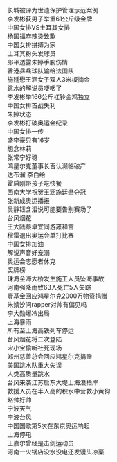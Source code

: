 长城被评为世遗保护管理示范案例  
李发彬获男子举重61公斤级金牌  
中国女排VS土耳其女排  
杨国福麻辣烫致歉  
中国女排拼搏为家  
土耳其粉头发球员  
郎平透露朱婷手腕伤情  
香港乒乓球队输给法国队  
施廷懋王涵女子双人3米板摘金  
跳水的解说员哽咽了  
李发彬举166公斤杠铃金鸡独立  
中国女排首战失利  
朱婷状态  
李发彬打破奥运会纪录  
中国女排一传  
盛李豪只有16岁  
想念林莉  
张常宁好稳  
鸿星尔克董事长否认濒临破产  
达布溜 李白给  
霍启刚带孩子吃快餐  
西南大学祝贺王涵施廷懋夺冠  
张新成奥运播报  
吴静钰含泪说可能要告别赛场了  
台风烟花  
王大陆蔡卓宜同游雍和宫  
穆雷退出奥运会单打比赛  
中国女排加油  
解说声音好宠溺  
奥运会志愿者休克  
奖牌榜  
珠海金海大桥发生施工人员坠海事故  
河南强降雨致63人死亡5人失踪  
壹基金回应鸿星尔克2000万物资捐赠  
朱婧汐问rapper对帅有偏见吗  
李大勋爆冷出局  
上海暴雨  
所有至上海高铁列车停运  
台风烟花将二次登陆  
宋小宝偷听社死现场  
郑州慈善总会回应鸿星尔克捐赠  
美国跳水队重大失误  
人类高质量跳水  
台风来袭江苏启东大堤上海浪拍岸  
救援人员在半人高的积水中营救小黄狗  
赵帅好帅  
宁波天气  
宁波台风  
中国国歌第5次在东京奥运响起  
上海停电  
王嘉尔曾经是击剑运动员  
河南一火锅店没水没电还发馒头凉菜  

